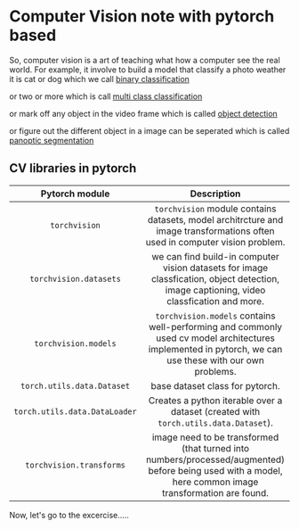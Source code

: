 # Computer Vision note with pytorch based

So, computer vision is a art of teaching what how a computer see the real world. For example, it involve to build a model that classify a photo weather it is cat or dog which we call [binary classification](https://developers.google.com/machine-learning/glossary#binary-classification)

or two or more which is call [multi class classification](https://developers.google.com/machine-learning/glossary#multi-class-classification)

or mark off any object in the video frame which is called [object detection](https://en.wikipedia.org/wiki/Object_detection)

or figure out the different object in a image can be seperated which is called [panoptic segmentation](https://arxiv.org/abs/1801.00868)


## CV libraries in pytorch
| Pytorch module  | Description  |
|:---------------:|:------------:|
| ```torchvision```   | ```torchvision``` module contains datasets, model architrcture and image transformations often used in computer vision problem.  |
| ```torchvision.datasets```  | we can find build-in computer vision datasets for image classfication, object detection, image captioning, video classfication and more.  |
|  ```torchvision.models```  | ```torchvision.models``` contains well-performing and commonly used cv model architectures implemented in pytorch, we can use these with our own problems.  |
|```torch.utils.data.Dataset```  | base dataset class for pytorch.  |
| ```torch.utils.data.DataLoader```  | Creates a python iterable over a dataset (created with ```torch.utils.data.Dataset```).  |
| ```torchvision.transforms``` | image need to be transformed (that turned into numbers/processed/augmented) before being used with a model, here common image transformation are found.|


Now, let's go to the excercise.....
